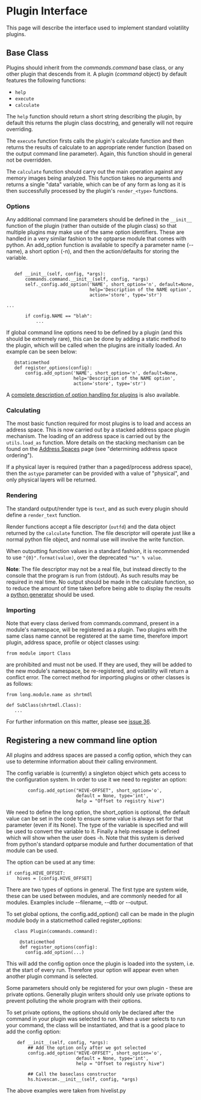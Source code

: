 # Plugin Interface #

This page will describe the interface used to implement standard volatility plugins.

## Base Class ##

Plugins should inherit from the _commands.command_ base class, or any other plugin that descends from it.  A plugin (_command_ object) by default features the following functions:

  * `help`
  * `execute`
  * `calculate`

The `help` function should return a short string describing the plugin, by default this returns the plugin class docstring, and generally will not require overriding.

The `execute` function firsts calls the plugin's calculate function and then returns the results of calculate to an appropriate render function (based on the output command line parameter).  Again, this function should in general not be overridden.

The `calculate` function should carry out the main operation against any memory images being analyzed.  This function takes no arguments and returns a single "data" variable, which can be of any form as long as it is then successfully processed by the plugin's `render_<type>` functions.

### Options ###

Any additional command line parameters should be defined in the `__init__` function of the plugin (rather than outside of the plugin class) so that multiple plugins may make use of the same option identifiers.  These are handled in a very similar fashion to the optparse module that comes with python.  An add\_option function is available to specify a parameter name (--name), a short option (-n), and then the action/defaults for storing the variable.

```

   def __init__(self, config, *args):
       commands.command.__init__(self, config, *args)
       self._config.add_option('NAME', short_option='n', default=None,
                               help='Description of the NAME option',
                               action='store', type='str')

...

       if config.NAME == "blah":
           ...

```

If global command line options need to be defined by a plugin (and this should be extremely rare), this can be done by adding a static method to the plugin, which will be called when the plugins are initially loaded.  An example can be seen below:

```
   @staticmethod
   def register_options(config):
       config.add_option('NAME', short_option='n', default=None,
                         help='Description of the NAME option',
                         action='store', type='str')
```

A [complete description of option handling for plugins](CommandLineProcessing.md) is also available.

### Calculating ###

The most basic function required for most plugins is to load and access an address space.  This is now carried out by a stacked address space plugin mechanism.  The loading of an address space is carried out by the `utils.load_as` function.  More details on the stacking mechanism can be found on the [Address Spaces](Vol20AddressSpaces.md) page (see "determining address space ordering").

If a physical layer is required (rather than a paged/process address space), then the `astype` parameter can be provided with a value of "physical", and only physical layers will be returned.

### Rendering ###

The standard output/render type is `text`, and as such every plugin should define a `render_text` function.

Render functions accept a file descriptor (`outfd`) and the data object returned by the `calculate` function.  The file descriptor will operate just like a normal python file object, and normal use will involve the write function.

When outputting function values in a standard fashion, it is recommended to use `"{0}".format(value)`, over the deprecated `"%x" % value`.

**Note**: The file descriptor may not be a real file, but instead directly to the console that the program is run from (stdout).  As such results may be required in real time.  No output should be made in the calculate function, so to reduce the amount of time taken before being able to display the results a [python generator](http://docs.python.org/tutorial/classes.html#generators) should be used.

### Importing ###

Note that every class derived from commands.command, present in a module's namespace, will be registered as a plugin.  Two plugins with the same class name cannot be registered at the same time, therefore import plugin, address space, profile or object classes using:

```
from module import Class
```

are prohibited and must not be used.  If they are used, they will be added to the new module's namespace, be re-registered, and volatility will return a conflict error.  The correct method for importing plugins or other classes is as follows:

```
from long.module.name as shrtmdl

def SubClass(shrtmdl.Class):
   ...
```

For further information on this matter, please see [issue 36](https://code.google.com/p/volatility/issues/detail?id=36).

## Registering a new command line option ##

All plugins and address spaces are passed a config option, which they can use to determine information about their calling environment.

The config variable is (currently) a singleton object which gets access to the configuration system. In order to use it we need to register an option:

```
        config.add_option("HIVE-OFFSET", short_option='o',
                          default = None, type='int',
                          help = "Offset to registry hive")

```

We need to define the long option, the short\_option is optional, the default value can be set in the code to ensure some value is always set for that parameter (even if its None). The type of the variable is specified and will be used to convert the variable to it. Finally a help message is defined which will show when the user does -h. Note that this system is derived from python's standard optparse module and further documentation of that module can be used.

The option can be used at any time:
```
if config.HIVE_OFFSET:
    hives = [config.HIVE_OFFSET] 
```

There are two types of options in general. The first type are system wide, these can be used between modules, and are commonly needed for all modules. Examples include --filename, --dtb or --output.

To set global options, the config.add\_option() call can be made in the plugin module body in a staticmethod called register\_options:

```
   class Plugin(commands.command):

     @staticmethod
     def register_options(config):
       config.add_option(...)
```

This will add the config option once the plugin is loaded into the system, i.e. at the start of every run. Therefore your option will appear even when another plugin command is selected.

Some parameters should only be registered for your own plugin - these are private options. Generally plugin writers should only use private options to prevent polluting the whole program with their options.

To set private options, the options should only be declared after the command in your plugin was selected to run. When a user selects to run your command, the class will be instantiated, and that is a good place to add the config option:

```
    def __init__(self, config, *args):
        ## Add the option only after we got selected
        config.add_option("HIVE-OFFSET", short_option='o',
                          default = None, type='int',
                          help = "Offset to registry hive")

        ## Call the baseclass constructor
        hs.hivescan.__init__(self, config, *args)
```

The above examples were taken from hivelist.py